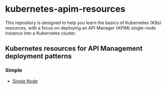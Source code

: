 # kubernetes-apim-resources

This repository is designed to help you learn the basics of Kubernetes (K8s) resources, with a focus on deploying an API Manager (APIM) single-node instance into a Kubernetes cluster.

## Kubernetes resources for API Management deployment patterns

### Simple

* [Single Node]([simple/am-single/README.md](https://github.com/cbabey/kubernetes-apim-resources/tree/main/simple/am-single#kubernetes-apim-deployment-single-node-deployment)https://github.com/cbabey/kubernetes-apim-resources/tree/main/simple/am-single#kubernetes-apim-deployment-single-node-deployment)
